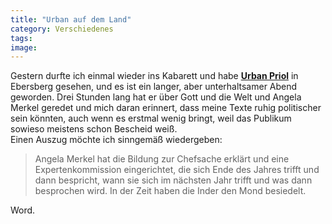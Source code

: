```yaml
---
title: "Urban auf dem Land"
category: Verschiedenes
tags: 
image: 
---
```


Gestern durfte ich einmal wieder ins Kabarett und habe **[Urban Priol](http://de.wikipedia.org/wiki/Urban_Priol)** in Ebersberg gesehen, und es ist ein langer, aber unterhaltsamer Abend geworden. Drei Stunden lang hat er über Gott und die Welt und Angela Merkel geredet und mich daran erinnert, dass meine Texte ruhig politischer sein könnten, auch wenn es erstmal wenig bringt, weil das Publikum sowieso meistens schon Bescheid weiß.  
Einen Auszug möchte ich sinngemäß wiedergeben:

> Angela Merkel hat die Bildung zur Chefsache erklärt und eine Expertenkommission eingerichtet, die sich Ende des Jahres trifft und dann bespricht, wann sie sich im nächsten Jahr trifft und was dann besprochen wird. In der Zeit haben die Inder den Mond besiedelt.

  
Word.  
